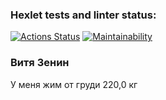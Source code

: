 ### Hexlet tests and linter status:
[![Actions Status](https://github.com/Viktor813/frontend-project-44/actions/workflows/hexlet-check.yml/badge.svg)](https://github.com/Viktor813/frontend-project-44/actions)
[![Maintainability](https://api.codeclimate.com/v1/badges/855436a584a90908f24c/maintainability)](https://codeclimate.com/github/Viktor813/frontend-project-44/maintainability)
### Витя Зенин
У меня жим от груди 220,0 кг